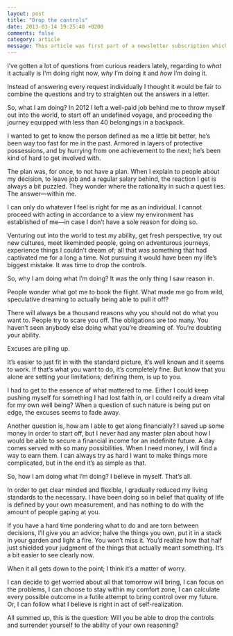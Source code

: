 ```yaml
---
layout: post
title: "Drop the controls"
date: 2013-03-14 19:25:48 +0200
comments: false
category: article
message: This article was first part of a newsletter subscription which I was publishing when I was out on a world trip in 2013.
---
```


I’ve gotten a lot of questions from curious readers lately, regarding to *what* it actually is I'm doing right now, *why* I’m doing it and *how* I’m doing it.

Instead of answering every request individually I thought it would be fair to combine the questions and try to straighten out the answers in a letter.

So, what I am doing? In 2012 I left a well-paid job behind me to throw myself out into the world, to start off an undefined voyage, and proceeding the journey equipped with less than 40 belongings in a backpack. 

I wanted to get to know the person defined as me a little bit better, he’s been way too fast for me in the past. Armored in layers of protective possessions, and by hurrying from one achievement to the next; he’s been kind of hard to get involved with. 

The plan was, for once, to not have a plan. When I explain to people about my decision, to leave job and a regular salary behind, the reaction I get is always a bit puzzled. They wonder where the rationality in such a quest lies. The answer—within me. 

I can only do whatever I feel is right for me as an individual. I cannot proceed with acting in accordance to a view my environment has established of me—in case I don’t have a sole reason for doing so.

Venturing out into the world to test my ability, get fresh perspective, try out new cultures, meet likeminded people, going on adventurous journeys, experience things I couldn’t dream of; all that was something that had captivated me for a long a time. Not pursuing it would have been my life’s biggest mistake. It was time to drop the controls.

So, why I am doing what I’m doing? It was the only thing I saw reason in.

People wonder what got me to book the flight. What made me go from wild, speculative dreaming to actually being able to pull it off?

There will always be a thousand reasons why you should not do what you want to. People try to scare you off. The obligations are too many. You haven’t seen anybody else doing what you’re dreaming of. You’re doubting your ability. 

Excuses are piling up. 

It’s easier to just fit in with the standard picture, it’s well known and it seems to work. If that’s what you want to do, it’s completely fine. But know that you alone are setting your limitations; defining them, is up to you.

I had to get to the essence of what mattered to me. Either I could keep pushing myself for something I had lost faith in, or I could reify a dream vital for my own well being? When a question of such nature is being put on edge, the excuses seems to fade away.

Another question is, how am I able to get along financially? I saved up some money in order to start off, but I never had any master plan about how I would be able to secure a financial income for an indefinite future. A day comes served with so many possibilities. When I need money, I will find a way to earn them. I can always try as hard I want to make things more complicated, but in the end it’s as simple as that.

So, how I am doing what I’m doing? I believe in myself. That’s all.

In order to get clear minded and flexible, I gradually reduced my living standards to the necessary. I have been doing so in belief that quality of life is defined by your own measurement, and has nothing to do with the amount of people gaping at you.

If you have a hard time pondering what to do and are torn between decisions, I’ll give you an advice; halve the things you own, put it in a stack in your garden and light a fire. You won’t miss it. You’d realize how that half just shielded your judgment of the things that actually meant something. It’s a bit easier to see clearly now.

When it all gets down to the point; I think it’s a matter of worry. 

I can decide to get worried about all that tomorrow will bring, I can focus on the problems, I can choose to stay within my comfort zone, I can calculate every possible outcome in a futile attempt to bring control over my future. Or, I can follow what I believe is right in act of self-realization. 

All summed up, this is the question: Will you be able to drop the controls and surrender yourself to the ability of your own reasoning?